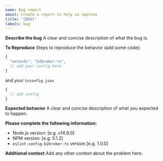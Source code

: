 ```yaml
---
name: Bug report
about: Create a report to help us improve
title: "[BUG]"
labels: bug
---
```


**Describe the bug**
A clear and concise description of what the bug is.

**To Reproduce**
Steps to reproduce the behavior (add some code):

```javascript
{
  "extends": "b2broker-ts",
  // add your config here
}
```

and your `tsconfig.json`

```js
{
  // add config
}
```

**Expected behavior**
A clear and concise description of what you expected to happen.

**Please complete the following information:**

- Node.js version: [e.g. v14.9.0]
- NPM version: [e.g. 5.1.2]
- `eslint-config-b2broker-ts` version [e.g. 1.0.0]

**Additional context**
Add any other context about the problem here.
